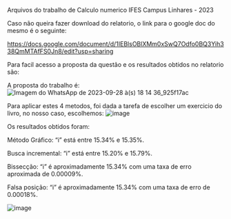 Arquivos do trabalho de Calculo numerico IFES Campus Linhares - 2023


Caso não queira fazer download do relatorio, o link para o google doc do mesmo é o seguinte:

https://docs.google.com/document/d/1IEBlsOBlXMm0xSwQ7Odfo0BQ3Yih338QmMTAfFS0Jn8/edit?usp=sharing



Para facil acesso a proposta da questão e os resultados obtidos no relatorio são:

A proposta do trabalho é:
![Imagem do WhatsApp de 2023-09-28 à(s) 18 14 36_925f17ac](https://github.com/cz-8/Metodos_Intervalares/assets/137376594/965ea300-2556-45d6-abd4-aa5fad7ef3bb)

Para aplicar estes 4 metodos, foi dada a tarefa de escolher um exercicio do livro, no nosso caso, escolhemos:
![image](https://github.com/cz-8/Metodos_Intervalares/assets/137376594/5bcc64b0-7c03-4d94-92d9-5a292c2bef6d)

Os resultados obtidos foram:

Método Gráfico: “i” está entre 15.34% e 15.35%.

Busca incremental: “i” está entre 15.20% e 15.79%.

Bissecção: “i” é aproximadamente 15.34% com uma taxa de erro aproximada de 0.00009%.

Falsa posição: “i” é aproximadamente 15.34% com uma taxa de erro de 0.00018%.


![image](https://github.com/cz-8/Metodos_Intervalares/assets/137376594/5fca987a-d84a-4fab-9d8e-addda34db334)

